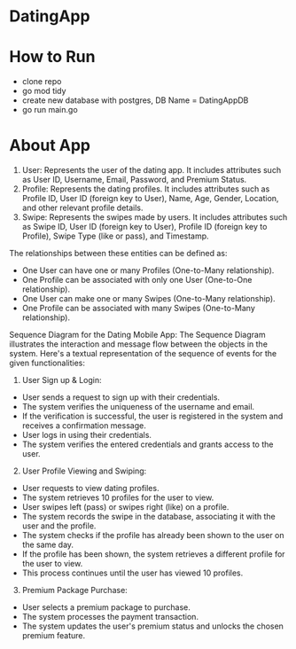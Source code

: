 # DatingApp

# How to Run
 - clone repo
 - go mod tidy
 - create new database with postgres, DB Name = DatingAppDB
 - go run main.go


# About App

1. User: Represents the user of the dating app. It includes attributes such as User ID, Username, Email, Password, and Premium Status.
2. Profile: Represents the dating profiles. It includes attributes such as Profile ID, User ID (foreign key to User), Name, Age, Gender, Location, and other relevant profile details.
3. Swipe: Represents the swipes made by users. It includes attributes such as Swipe ID, User ID (foreign key to User), Profile ID (foreign key to Profile), Swipe Type (like or pass), and Timestamp.

The relationships between these entities can be defined as:
- One User can have one or many Profiles (One-to-Many relationship).
- One Profile can be associated with only one User (One-to-One relationship).
- One User can make one or many Swipes (One-to-Many relationship).
- One Profile can be associated with many Swipes (One-to-Many relationship).

Sequence Diagram for the Dating Mobile App:
The Sequence Diagram illustrates the interaction and message flow between the objects in the system. Here's a textual representation of the sequence of events for the given functionalities:

1. User Sign up & Login:
- User sends a request to sign up with their credentials.
- The system verifies the uniqueness of the username and email.
- If the verification is successful, the user is registered in the system and receives a confirmation message.
- User logs in using their credentials.
- The system verifies the entered credentials and grants access to the user.

2. User Profile Viewing and Swiping:
- User requests to view dating profiles.
- The system retrieves 10 profiles for the user to view.
- User swipes left (pass) or swipes right (like) on a profile.
- The system records the swipe in the database, associating it with the user and the profile.
- The system checks if the profile has already been shown to the user on the same day.
- If the profile has been shown, the system retrieves a different profile for the user to view.
- This process continues until the user has viewed 10 profiles.

3. Premium Package Purchase:
- User selects a premium package to purchase.
- The system processes the payment transaction.
- The system updates the user's premium status and unlocks the chosen premium feature.